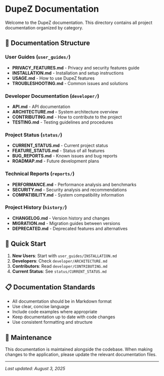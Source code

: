 # DupeZ Documentation

Welcome to the DupeZ documentation. This directory contains all project documentation organized by category.

## 📁 Documentation Structure

### **User Guides** (`user_guides/`)
- **PRIVACY_FEATURES.md** - Privacy and security features guide
- **INSTALLATION.md** - Installation and setup instructions
- **USAGE.md** - How to use DupeZ features
- **TROUBLESHOOTING.md** - Common issues and solutions

### **Developer Documentation** (`developer/`)
- **API.md** - API documentation
- **ARCHITECTURE.md** - System architecture overview
- **CONTRIBUTING.md** - How to contribute to the project
- **TESTING.md** - Testing guidelines and procedures

### **Project Status** (`status/`)
- **CURRENT_STATUS.md** - Current project status
- **FEATURE_STATUS.md** - Status of all features
- **BUG_REPORTS.md** - Known issues and bug reports
- **ROADMAP.md** - Future development plans

### **Technical Reports** (`reports/`)
- **PERFORMANCE.md** - Performance analysis and benchmarks
- **SECURITY.md** - Security analysis and recommendations
- **COMPATIBILITY.md** - System compatibility information

### **Project History** (`history/`)
- **CHANGELOG.md** - Version history and changes
- **MIGRATION.md** - Migration guides between versions
- **DEPRECATED.md** - Deprecated features and alternatives

## 🚀 Quick Start

1. **New Users**: Start with `user_guides/INSTALLATION.md`
2. **Developers**: Check `developer/ARCHITECTURE.md`
3. **Contributors**: Read `developer/CONTRIBUTING.md`
4. **Current Status**: See `status/CURRENT_STATUS.md`

## 📋 Documentation Standards

- All documentation should be in Markdown format
- Use clear, concise language
- Include code examples where appropriate
- Keep documentation up to date with code changes
- Use consistent formatting and structure

## 🔄 Maintenance

This documentation is maintained alongside the codebase. When making changes to the application, please update the relevant documentation files.

---

*Last updated: August 3, 2025* 